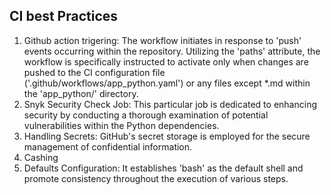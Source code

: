 ## CI best Practices
1. Github action trigering: The workflow initiates in response to 'push' events occurring within the repository. Utilizing the 'paths' attribute, the workflow is specifically instructed to activate only when changes are pushed to the CI configuration file ('.github/workflows/app_python.yaml') or any files except *.md within the 'app_python/'  directory.
2. Snyk Security Check Job: This particular job is dedicated to enhancing security by conducting a thorough examination of potential vulnerabilities within the Python dependencies.
3. Handling Secrets: GitHub's secret storage is employed for the secure management of confidential information.
4. Cashing
5. Defaults Configuration: It establishes 'bash' as the default shell and promote consistency throughout the execution of various steps.





